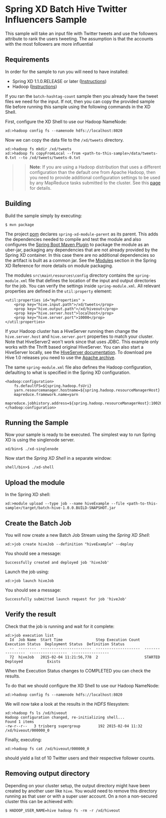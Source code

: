 Spring XD Batch Hive Twitter Influencers Sample
===============================================

This sample will take an input file with Twitter tweets and use the followers attribute to rank the users tweeting. The assumption is that the accounts with the most followers are more influential


## Requirements

In order for the sample to run you will need to have installed:

* Spring XD 1.1.0.RELEASE or later ([Instructions](https://github.com/SpringSource/spring-xd/wiki/Getting-Started))
* Hadoop ([Instructions](https://github.com/SpringSource/spring-xd/wiki/Hadoop-Installation))

If you ran the `batch-hashtag-count` sample then you already have the tweet files we need for the input. If not, then you can copy the provided sample file before running this sample using the following commands in the XD Shell.

First, configure the XD Shell to use our Hadoop NameNode:

	xd:>hadoop config fs --namenode hdfs://localhost:8020
	
Now we can copy the data file to the `/xd/tweets` directory.

    xd:>hadoop fs mkdir /xd/tweets
    xd:>hadoop fs copyFromLocal --from <path-to-this-sample>/data/tweets-0.txt --to /xd/tweets/tweets-0.txt

>> **Note**: If you are using a Hadoop distribution that uses a different configuration than the default one from Apache Hadoop, then you need to provide additional configuration settings to be used by any MapReduce tasks submitted to the cluster. See this [page](../hadoop-config/README.asciidoc) for details.

## Building

Build the sample simply by executing:

	$ mvn package

The project [pom][] declares `spring-xd-module-parent` as its parent. This adds the dependencies needed to compile and test the module and also configures the [Spring Boot Maven Plugin][] to package the module as an uber-jar, packaging any dependencies that are not already provided by the Spring XD container. In this case there are no additional dependencies so the artifact is built as a common jar. See the [Modules][] section in the Spring XD Reference for more details on module packaging.

The modules `src\main\resources\config` directory contains the `spring-module.xml` file that defines the location of the input and output directories for the job. You can verify the settings inside `spring-module.xml`.  All relevant properties are defined in the `util:property` element:

    <util:properties id="myProperties" >
        <prop key="hive.input.path">/xd/tweets</prop>
        <prop key="hive.output.path">/xd/hiveout</prop>
        <prop key="hive.server.host">localhost</prop>
        <prop key="hive.server.port">10000</prop>
    </util:properties>

If your Hadoop cluster has a HiveServer running then change the `hive.server.host` and `hive.server.port` properties to match your cluster. Note that HiveServer2 won't work since that uses JDBC. This example only works with the Thrift based original HiveServer. You can also start a HiveServer locally, see the [HiveServer documentation](https://cwiki.apache.org/confluence/display/Hive/HiveServer). To download pre Hive 1.0 releases you need to use the [Apache archive](http://archive.apache.org/dist/hive/).

The same `spring-module.xml` file also defines the Hadoop configuration, defaulting to what is specified in the Spring XD configuration.

    <hadoop:configuration>
        fs.defaultFS=${spring.hadoop.fsUri}
        yarn.resourcemanager.hostname=${spring.hadoop.resourceManagerHost}
        mapreduce.framework.name=yarn
        mapreduce.jobhistory.address=${spring.hadoop.resourceManagerHost}:10020
    </hadoop:configuration>


## Running the Sample

Now your sample is ready to be executed.  The simplest way to run Spring XD is using the singlenode server.

	xd/bin>$ ./xd-singlenode

Now start the *Spring XD Shell* in a separate window:

	shell/bin>$ ./xd-shell

## Upload the module 

In the Spring XD shell:

    xd:>module upload --type job --name hiveExample --file <path-to-this-sample>/target/batch-hive-1.0.0.BUILD-SNAPSHOT.jar


## Create the Batch Job

You will now create a new Batch Job Stream using the *Spring XD Shell*:

	xd:>job create hiveJob --definition "hiveExample" --deploy

You should see a message:

	Successfully created and deployed job 'hiveJob'

Launch the job using:

	xd:>job launch hiveJob

You should see a message:

	Successfully submitted launch request for job 'hiveJob'


## Verify the result

Check that the job is running and wait for it complete:

    xd:>job execution list
      Id  Job Name  Start Time               Step Execution Count  Execution Status  Deployment Status  Definition Status
      --  --------  -----------------------  --------------------  ----------------  -----------------  -----------------
      72  hiveJob   2015-02-04 11:21:56,778  2                     STARTED           Deployed           Exists

When the Execution Status changes to COMPLETED you can check the results.

To do that we should configure the XD Shell to use our Hadoop NameNode:

	xd:>hadoop config fs --namenode hdfs://localhost:8020
	
We will now take a look at the results in the *HDFS* filesystem:
	
	xd:>hadoop fs ls /xd/hiveout
    Hadoop configuration changed, re-initializing shell...
    Found 1 items
    -rw-r--r--   3 trisberg supergroup        192 2015-02-04 11:32 /xd/hiveout/000000_0

Finally, executing:

	xd:>hadoop fs cat /xd/hiveout/000000_0

should yield a list of 10 Twitter users and their respective follower counts.

## Removing output directory

Depending on your cluster setup, the output directory might have been created by another user like `hive`. You would need to
remove this directory running as that user or with a super user account. On a non a non-secured cluster this can be achieved
with:

    $ HADOOP_USER_NAME=hive hadoop fs -rm -r /xd/hiveout

[pom]: https://github.com/spring-projects/spring-xd-samples/blob/master/batch-hive/pom.xml
[Spring Boot Maven Plugin]: http://docs.spring.io/spring-boot/docs/current/reference/html/build-tool-plugins-maven-plugin.html
[Modules]: http://docs.spring.io/spring-xd/docs/current/reference/html/#modules

